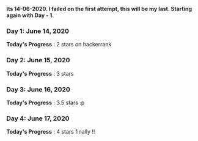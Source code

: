 **Its 14-06-2020. I failed on the first attempt, this will be my last. Starting again with Day - 1.**

### Day 1: June 14, 2020
**Today's Progress** : 2 stars on hackerrank


### Day 2: June 15, 2020
**Today's Progress** : 3 stars


### Day 3: June 16, 2020
**Today's Progress** : 3.5 stars :p


### Day 4: June 17, 2020
**Today's Progress** : 4 stars finally !!





